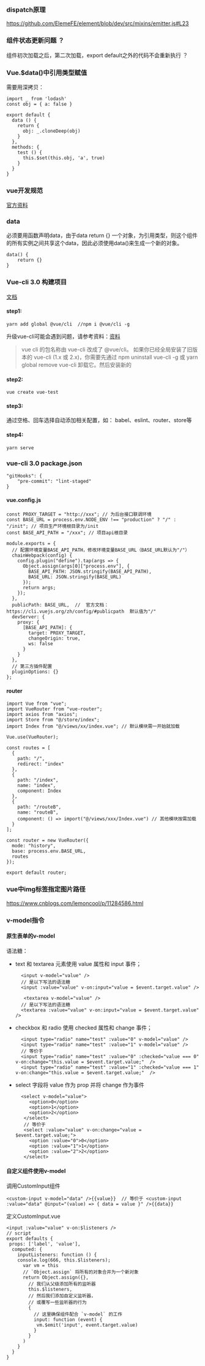 ### dispatch原理

https://github.com/ElemeFE/element/blob/dev/src/mixins/emitter.js#L23

### 组件状态更新问题 ？

组件初次加载之后，第二次加载，export default之外的代码不会重新执行 ？

### Vue.$data()中引用类型赋值

需要用深拷贝：
    
    import _ from 'lodash'
    const obj = { a: false }
    
    export default {
      data () {
        return {
          obj: _.cloneDeep(obj)
        }
      },
      methods: {
        test () {
          this.$set(this.obj, 'a', true)
        }
      }
    }

### vue开发规范

[官方资料](https://cn.vuejs.org/v2/style-guide/)

### data

必须要用函数声明data，由于data return {} 一个对象，为引用类型，则这个组件的所有实例之间共享这个data，因此必须使用data()来生成一个新的对象。

    data() {
        return {}
    }

### Vue-cli 3.0 构建项目

[文档](https://cli.vuejs.org/zh/guide/prototyping.html)

#### step1:

    yarn add global @vue/cli  //npm i @vue/cli -g
    
升级vue-cli可能会遇到问题，请参考资料：[资料](https://blog.csdn.net/inthat/article/details/90268110)
    
>vue cli 的包名称由 vue-cli 改成了 @vue/cli。 如果你已经全局安装了旧版本的 vue-cli (1.x 或 2.x)，你需要先通过 npm uninstall vue-cli -g 或 yarn global remove vue-cli 卸载它。然后安装新的

#### step2:

    vue create vue-test
    
#### step3:

通过空格、回车选择自动添加相关配置，如： babel、eslint、router、store等

#### step4:

    yarn serve
    
### vue-cli 3.0  package.json

    "gitHooks": {
        "pre-commit": "lint-staged"
    }
    
#### vue.config.js

    const PROXY_TARGET = "http://xxx"; // 为后台接口联调环境
    const BASE_URL = process.env.NODE_ENV !== "production" ? "/" : "/init"; // 项目生产环境根目录为/init
    const BASE_API_PATH = "/xxx"; // 项目api根目录

    module.exports = {
      // 配置环境变量BASE_API_PATH，修改环境变量BASE_URL（BASE_URL默认为"/"）
      chainWebpack(config) {
        config.plugin("define").tap(args => {
          Object.assign(args[0]["process.env"], {
            BASE_API_PATH: JSON.stringify(BASE_API_PATH),
            BASE_URL: JSON.stringify(BASE_URL)
          });
          return args;
        });
      }, 
      publicPath: BASE_URL,  //  官方文档：https://cli.vuejs.org/zh/config/#publicpath  默认值为"/"
      devServer: {
        proxy: {
          [BASE_API_PATH]: {
            target: PROXY_TARGET,
            changeOrigin: true,
            ws: false
          }
        }
      },
      // 第三方插件配置
      pluginOptions: {}
    };
    
#### router

    import Vue from "vue";
    import VueRouter from "vue-router";
    import axios from "axios";
    import Store from "@/store/index";
    import Index from "@/views/xx/index.vue"; // 默认模块需一开始就加载

    Vue.use(VueRouter);

    const routes = [
      {
        path: "/",
        redirect: "index"
      },
      {
        path: "/index",
        name: "index",
        component: Index
      },
      {
        path: "/routeB",
        name: "routeB",
        component: () => import("@/views/xxx/Index.vue") // 其他模块按需加载
      }
    ];

    const router = new VueRouter({
      mode: "history",
      base: process.env.BASE_URL,
      routes
    });

    export default router;

    
    
### vue中img标签指定图片路径

https://www.cnblogs.com/lemoncool/p/11284586.html

### v-model指令

#### 原生表单的v-model

语法糖：

* text 和 textarea 元素使用 value 属性和 input 事件；

        <input v-model="value" />
        // 是以下写法的语法糖
        <input :value="value" v-on:input="value = $event.target.value" />
        
         <textarea v-model="value" />
        // 是以下写法的语法糖
        <textarea :value="value" v-on:input="value = $event.target.value" />
    
* checkbox 和 radio 使用 checked 属性和 change 事件；

        <input type="radio" name="test" :value="0" v-model="value" />
        <input type="radio" name="test" :value="1" v-model="value" />
        // 等价于
        <input type="radio" name="test" :value="0" :checked="value === 0"  v-on:change="this.value = $event.target.value;"  />
        <input type="radio" name="test" :value="1" :checked="value === 1" v-on:change="this.value = $event.target.value;"  />

 * select 字段将 value 作为 prop 并将 change 作为事件
 
         <select v-model="value">
            <option>0</option>
            <option>1</option>
            <option>2</option>
          </select>
          // 等价于
          <select :value="value" v-on:change="value = $event.target.value;">
            <option :value="0">0</option>
            <option :value="1">1</option>
            <option :value="2">2</option>
          </select>

#### 自定义组件使用v-model

调用CustomInput组件

    <custom-input v-model="data" />{{value}}  // 等价于 <custom-input :value="data" @input="(value) => { data = value }" />{{data}}
    
定义CustomInput.vue

    <input :value="value" v-on:$listeners />
    // script
    export defaults {
     props: ['label', 'value'],
      computed: {
        inputListeners: function () {
        console.log(666, this.$listeners);
          var vm = this
          // `Object.assign` 将所有的对象合并为一个新对象
          return Object.assign({},
            // 我们从父级添加所有的监听器
            this.$listeners,
            // 然后我们添加自定义监听器，
            // 或覆写一些监听器的行为
            {
              // 这里确保组件配合 `v-model` 的工作
              input: function (event) {
               vm.$emit('input', event.target.value)
              }
            }
          )
        }
      }
    }
    
    
    
